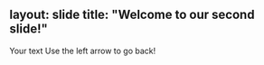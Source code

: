 
layout: slide
title: "Welcome to our second slide!"
---
Your text
Use the left arrow to go back!  
